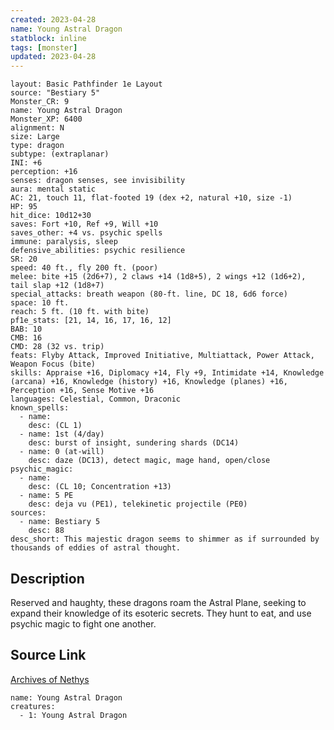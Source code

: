 ```yaml
---
created: 2023-04-28
name: Young Astral Dragon
statblock: inline
tags: [monster]
updated: 2023-04-28
---
```

```statblock
layout: Basic Pathfinder 1e Layout
source: "Bestiary 5"
Monster_CR: 9
name: Young Astral Dragon
Monster_XP: 6400
alignment: N
size: Large
type: dragon
subtype: (extraplanar)
INI: +6
perception: +16
senses: dragon senses, see invisibility
aura: mental static
AC: 21, touch 11, flat-footed 19 (dex +2, natural +10, size -1)
HP: 95
hit_dice: 10d12+30
saves: Fort +10, Ref +9, Will +10
saves_other: +4 vs. psychic spells
immune: paralysis, sleep
defensive_abilities: psychic resilience
SR: 20
speed: 40 ft., fly 200 ft. (poor)
melee: bite +15 (2d6+7), 2 claws +14 (1d8+5), 2 wings +12 (1d6+2), tail slap +12 (1d8+7)
special_attacks: breath weapon (80-ft. line, DC 18, 6d6 force)
space: 10 ft.
reach: 5 ft. (10 ft. with bite)
pf1e_stats: [21, 14, 16, 17, 16, 12]
BAB: 10
CMB: 16
CMD: 28 (32 vs. trip)
feats: Flyby Attack, Improved Initiative, Multiattack, Power Attack, Weapon Focus (bite)
skills: Appraise +16, Diplomacy +14, Fly +9, Intimidate +14, Knowledge (arcana) +16, Knowledge (history) +16, Knowledge (planes) +16, Perception +16, Sense Motive +16
languages: Celestial, Common, Draconic
known_spells:
  - name:
    desc: (CL 1)
  - name: 1st (4/day)
    desc: burst of insight, sundering shards (DC14)
  - name: 0 (at-will)
    desc: daze (DC13), detect magic, mage hand, open/close
psychic_magic:
  - name:
    desc: (CL 10; Concentration +13)
  - name: 5 PE
    desc: deja vu (PE1), telekinetic projectile (PE0)
sources:
  - name: Bestiary 5
    desc: 88
desc_short: This majestic dragon seems to shimmer as if surrounded by thousands of eddies of astral thought.
```
## Description
Reserved and haughty, these dragons roam the Astral Plane, seeking to expand their knowledge of its esoteric secrets. They hunt to eat, and use psychic magic to fight one another.
## Source Link
[Archives of Nethys](https://aonprd.com/MonsterDisplay.aspx?ItemName=Young%20Astral%20Dragon)
```encounter-table
name: Young Astral Dragon
creatures:
  - 1: Young Astral Dragon
```

